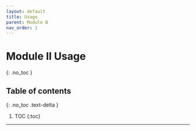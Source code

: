 ```yaml
---
layout: default
title: Usage
parent: Module B
nav_order: 1
---
```


# Module II Usage
{: .no_toc }

## Table of contents
{: .no_toc .text-delta }

1. TOC
{:toc}

---